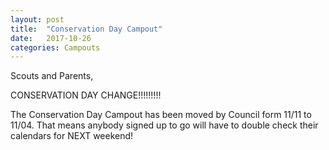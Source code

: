 ```yaml
---
layout: post
title:  "Conservation Day Campout"
date:   2017-10-26
categories: Campouts
---
```

Scouts and Parents,

CONSERVATION DAY CHANGE!!!!!!!!!

The Conservation Day Campout has been moved by Council form 11/11 to 11/04.
That means anybody signed up to go will have to double check their calendars for NEXT weekend!
